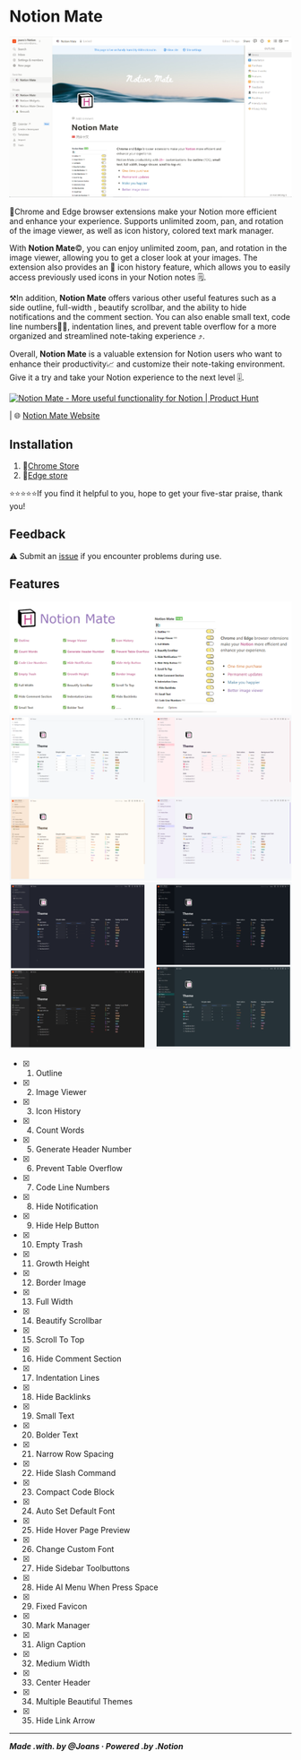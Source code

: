 # Notion Mate

![](./images/header.png)

🚩Chrome and Edge browser extensions make your Notion more efficient and enhance your experience. Supports unlimited zoom, pan, and rotation of the image viewer, as well as icon history, colored text mark manager.

With **Notion Mate**©️, you can enjoy unlimited zoom, pan, and rotation in the image viewer, allowing you to get a closer look at your images. The extension also provides an 📜 icon history feature, which allows you to easily access previously used icons in your Notion notes 🗒️.

⚒️In addition, **Notion Mate** offers various other useful features such as a side outline, full-width , beautify scrollbar, and the ability to hide notifications and the comment section. You can also enable small text, code line numbers🧑‍💻, indentation lines, and prevent table overflow for a more organized and streamlined note-taking experience ⤴️.

Overall, **Notion Mate** is a valuable extension for Notion users who want to enhance their productivity📈 and customize their note-taking environment. Give it a try and take your Notion experience to the next level 🎚️.

<a href="https://www.producthunt.com/posts/notion-mate?utm_source=badge-featured&utm_medium=badge&utm_souce=badge-notion&#0045;mate" target="_blank"><img src="https://api.producthunt.com/widgets/embed-image/v1/featured.svg?post_id=433192&theme=light" alt="Notion&#0032;Mate - More&#0032;useful&#0032;functionality&#0032;for&#0032;Notion | Product Hunt" style="width: 250px; height: 54px;" width="250" height="54" /></a>

| 🌐 [Notion Mate Website](https://www.notionmate.top)

## Installation

1. 🔻[Chrome Store](https://chromewebstore.google.com/detail/notion-mate/pplckfedebdimphneohkmhlmhompgpmn)
2. 🔻[Edge store](https://microsoftedge.microsoft.com/addons/detail/notion-mate/dfpnkdcllpohpikeedpejodbloiimdib)

⭐⭐⭐⭐⭐If you find it helpful to you, hope to get your five-star praise, thank you!

## Feedback

⚠️ Submit an [issue](https://github.com/joansnotion/NotionMate/issues) if you encounter problems during use.

## Features

![](./images/bigpropagate.png)
![](./images/light-themes.png)
![](./images/dark-themes.png)

- [x] 1. Outline
- [x] 2. Image Viewer
- [x] 3. Icon History
- [x] 4. Count Words
- [x] 5. Generate Header Number
- [x] 6. Prevent Table Overflow
- [x] 7. Code Line Numbers
- [x] 8. Hide Notification
- [x] 9. Hide Help Button
- [x] 10. Empty Trash
- [x] 11. Growth Height
- [x] 12. Border Image
- [x] 13. Full Width
- [x] 14. Beautify Scrollbar
- [x] 15. Scroll To Top
- [x] 16. Hide Comment Section
- [x] 17. Indentation Lines
- [x] 18. Hide Backlinks
- [x] 19. Small Text
- [x] 20. Bolder Text
- [x] 21. Narrow Row Spacing 
- [x] 22. Hide Slash Command
- [x] 23. Compact Code Block
- [x] 24. Auto Set Default Font
- [x] 25. Hide Hover Page Preview
- [x] 26. Change Custom Font
- [x] 27. Hide Sidebar Toolbuttons
- [x] 28. Hide AI Menu When Press Space 
- [x] 29. Fixed Favicon
- [x] 30. Mark Manager
- [x] 31. Align Caption
- [x] 32. Medium Width
- [x] 33. Center Header
- [x] 34. Multiple Beautiful Themes
- [x] 35. Hide Link Arrow

---

***Made .with. by @Joans · Powered .by .Notion***